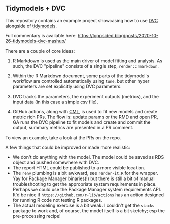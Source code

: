 ## Tidymodels + DVC

This repository contains an example project showcasing how to use [DVC](https://dvc.org) alongside of [tidymodels](https://tidymodels.org). 

Full commentary is available here: https://loppsided.blog/posts/2020-10-26-tidymodels-dvc-mashup/

There are a couple of core ideas:

1. R Markdown is used as the main driver of model fitting and analysis. As such, the DVC "pipeline" consists of a single step, `render::rmarkdown`. 

2. Within the R Markdown document, some parts of the tidymodel's workflow are controlled automatically using `tune`, but other hyper parameters are set explicitly using DVC parameters.

3. DVC tracks the parameters, the experiment outputs (metrics), and the input data (in this case a simple csv file).

4. GitHub actions, along with [CML](https://cml.dev), is used to fit new models and create metric rich PRs. The flow is: update params or the RMD and open PR, GA runs the DVC pipeline to fit models and create and commit the output, summary metrics are presented in a PR comment.

To view an example, take a look at the PRs on the repo.

A few things that could be improved or made more realistic:  

- We don't do anything with the model. The model could be saved as RDS object and pushed somewhere with DVC.  
- The report HTML could be published to a more visible location. 
- The `renv` plumbing is a bit awkward, see `render-it.R` for the wrapper. Yay for Package Manager binaries(!) but there is still a bit of manual troubleshooting to get the appropriate system requirements in place. Perhaps we could use the Package Manager system requirements API. It'd be nice if `https://github.com/r-lib/actions` has an action designed for running R code not testing R packages.  
- The actual modeling exercise is a bit weak. I couldn't get the `stacks` package to work and, of course, the model itself is a bit sketchy; esp the pre-processing recipe!